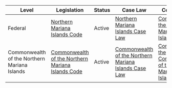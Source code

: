 | Level | Legislation | Status | Case Law | Constitution |
|---|---|---|---|---|
| Federal | [Northern Mariana Islands Code](https://www.law.cornell.edu/cfr/text/48/chapter-I/subchapter-I/part-1) | Active | [Northern Mariana Islands Case Law](https://www.law.cornell.edu/cfr/text/48/chapter-I/subchapter-I/part-1) | [Constitution of the Northern Mariana Islands](https://www.law.cornell.edu/cfr/text/48/chapter-I/subchapter-I/part-1) |
| Commonwealth of the Northern Mariana Islands | [Commonwealth of the Northern Mariana Islands Code](https://www.law.cornell.edu/cfr/text/48/chapter-I/subchapter-I/part-1) | Active | [Commonwealth of the Northern Mariana Islands Case Law](https://www.law.cornell.edu/cfr/text/48/chapter-I/subchapter-I/part-1) | [Constitution of the Commonwealth of the Northern Mariana Islands](https://www.law.cornell.edu/cfr/text/48/chapter-I/subchapter-I/part-1) |